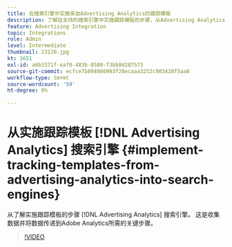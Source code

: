 ```yaml
---
title: 在搜索引擎中实施来自Advertising Analytics的跟踪模板
description: 了解在支持的搜索引擎中实施跟踪模板的步骤，从Advertising Analytics。
feature: Advertising Integration
topic: Integrations
role: Admin
level: Intermediate
thumbnail: 23120.jpg
kt: 1651
exl-id: a6b3371f-eaf0-483b-8580-f3bb8d287573
source-git-commit: ecfce7b894986903f28ecaaa3252c903420f5aa8
workflow-type: tm+mt
source-wordcount: '59'
ht-degree: 0%

---
```


# 从实施跟踪模板 [!DNL Advertising Analytics] 搜索引擎 {#implement-tracking-templates-from-advertising-analytics-into-search-engines}

从了解实施跟踪模板的步骤 [!DNL Advertising Analytics] 搜索引擎。 这是收集数据并将数据传递到Adobe Analytics所需的关键步骤。

>[!VIDEO](https://video.tv.adobe.com/v/23120/?quality=12&learn=on)

